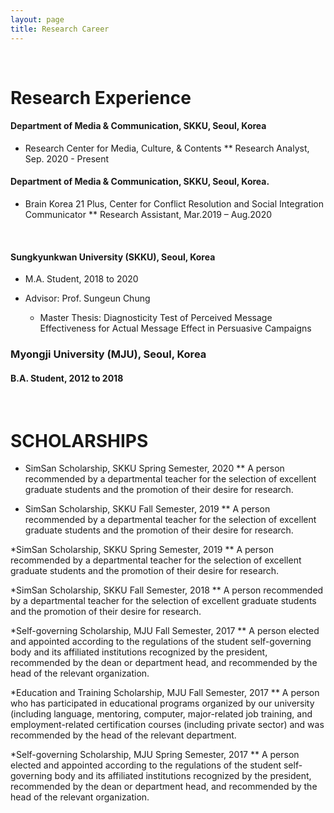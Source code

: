 ```yaml
---
layout: page
title: Research Career
---
```


<br/>


# Research Experience

#### Department of Media & Communication, SKKU, Seoul, Korea
* Research Center for Media, Culture, & Contents 
** Research Analyst, Sep. 2020 - Present

#### Department of Media & Communication, SKKU, Seoul, Korea.
* Brain Korea 21 Plus, Center for Conflict Resolution and Social Integration Communicator 
** Research Assistant, Mar.2019 – Aug.2020

<br/>

#### Sungkyunkwan University (SKKU), Seoul, Korea
* M.A. Student, 2018 to 2020

* Advisor: Prof. Sungeun Chung
  * Master Thesis: Diagnosticity Test of Perceived Message Effectiveness for Actual Message Effect in Persuasive Campaigns

### Myongji University (MJU), Seoul, Korea
#### B.A. Student, 2012 to 2018

<br/>

# SCHOLARSHIPS

* SimSan Scholarship, SKKU			                 Spring Semester, 2020
 ** A person recommended by a departmental teacher for the selection of excellent graduate students and the promotion of their desire for research.

* SimSan Scholarship, SKKU			                   Fall Semester, 2019 
 ** A person recommended by a departmental teacher for the selection of excellent graduate students and the promotion of their desire for research.

*SimSan Scholarship, SKKU			                 Spring Semester, 2019 
 **	 A person recommended by a departmental teacher for the selection of excellent graduate students and the promotion of their desire for research.

*SimSan Scholarship, SKKU			                   Fall Semester, 2018 
 **	 A person recommended by a departmental teacher for the selection of excellent graduate students and the promotion of their desire for research.

*Self-governing Scholarship, MJU			            Fall Semester, 2017 
 **	 A person elected and appointed according to the regulations of the student self-governing body and its affiliated institutions recognized by the president, recommended by the dean or department head, and recommended by the head of the relevant organization.

*Education and Training Scholarship, MJU			      Fall Semester, 2017
 **	 A person who has participated in educational programs organized by our university (including language, mentoring, computer, major-related job training, and employment-related certification courses (including private sector) and was recommended by the head of the relevant department.

*Self-governing Scholarship, MJU			          Spring Semester, 2017
 **	 A person elected and appointed according to the regulations of the student self-governing body and its affiliated institutions recognized by the president, recommended by the dean or department head, and recommended by the head of the relevant organization.

